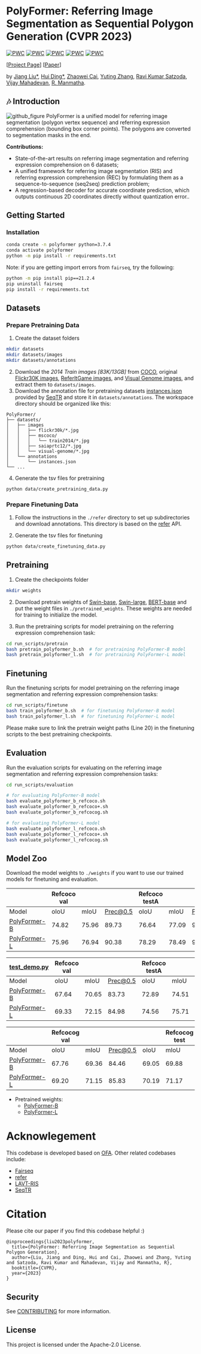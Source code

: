 # PolyFormer: Referring Image Segmentation as Sequential Polygon Generation (CVPR 2023)
[![PWC](https://img.shields.io/endpoint.svg?url=https://paperswithcode.com/badge/polyformer-referring-image-segmentation-as/referring-expression-segmentation-on-refcocog)](https://paperswithcode.com/sota/referring-expression-segmentation-on-refcocog?p=polyformer-referring-image-segmentation-as)
[![PWC](https://img.shields.io/endpoint.svg?url=https://paperswithcode.com/badge/polyformer-referring-image-segmentation-as/referring-expression-segmentation-on-refcoco)](https://paperswithcode.com/sota/referring-expression-segmentation-on-refcoco?p=polyformer-referring-image-segmentation-as)
[![PWC](https://img.shields.io/endpoint.svg?url=https://paperswithcode.com/badge/polyformer-referring-image-segmentation-as/referring-expression-segmentation-on-refcoco-1)](https://paperswithcode.com/sota/referring-expression-segmentation-on-refcoco-1?p=polyformer-referring-image-segmentation-as)
[![PWC](https://img.shields.io/endpoint.svg?url=https://paperswithcode.com/badge/polyformer-referring-image-segmentation-as/referring-expression-comprehension-on-refcoco)](https://paperswithcode.com/sota/referring-expression-comprehension-on-refcoco?p=polyformer-referring-image-segmentation-as)
[![PWC](https://img.shields.io/endpoint.svg?url=https://paperswithcode.com/badge/polyformer-referring-image-segmentation-as/referring-expression-comprehension-on-refcoco-1)](https://paperswithcode.com/sota/referring-expression-comprehension-on-refcoco-1?p=polyformer-referring-image-segmentation-as)


\[[Project Page](https://polyformer.github.io/)\]   \[[Paper](https://arxiv.org/abs/2302.07387)\]   

by [Jiang Liu*](https://joellliu.github.io/), [Hui Ding*](http://www.huiding.org/), [Zhaowei Cai](https://zhaoweicai.github.io/),  [Yuting Zhang](https://scholar.google.com/citations?user=9UfZJskAAAAJ&hl=en), [Ravi Kumar Satzoda](https://scholar.google.com.sg/citations?user=4ngycwIAAAAJ&hl=en), [Vijay Mahadevan](https://scholar.google.com/citations?user=n9fRgvkAAAAJ&hl=en), [R. Manmatha](https://ciir.cs.umass.edu/~manmatha/).


## :notes: Introduction
![github_figure](pipeline.gif)
PolyFormer is a unified model for referring image segmentation (polygon vertex sequence) and referring expression comprehension (bounding box corner points). The polygons are converted to segmentation masks in the end.

**Contributions:**

* State-of-the-art results on referring image segmentation and referring expression comprehension on 6 datasets; 
* A unified framework for referring image segmentation (RIS) and referring expression comprehension (REC) by formulating them as a sequence-to-sequence (seq2seq) prediction problem; 
* A regression-based decoder for accurate coordinate prediction, which outputs continuous 2D coordinates directly without quantization error..



## Getting Started
### Installation
```bash
conda create -n polyformer python=3.7.4
conda activate polyformer
python -m pip install -r requirements.txt
```
Note: if you are getting import errors from `fairseq`, try the following:
```bash
python -m pip install pip==21.2.4
pip uninstall fairseq
pip install -r requirements.txt
```

## Datasets 
### Prepare Pretraining Data
1. Create the dataset folders
```bash
mkdir datasets
mkdir datasets/images
mkdir datasets/annotations
```
2. Download the *2014 Train images [83K/13GB]* from [COCO](https://cocodataset.org/#download), 
original [Flickr30K images](http://shannon.cs.illinois.edu/DenotationGraph/),
[ReferItGame images](https://drive.google.com/file/d/1R6Tm7tQTHCil6A_eOhjudK3rgaBxkD2t/view?usp=sharing), 
and [Visual Genome images](http://visualgenome.org/api/v0/api_home.html), and extract them to `datasets/images`. 
3. Download the annotation file for pretraining datasets [instances.json](https://drive.google.com/drive/folders/1O4hzL8_s3aUsnj_JZnM3CwANd7TejcJO) 
provided by [SeqTR](https://github.com/sean-zhuh/SeqTR) and store it in `datasets/annotations`. 
The workspace directory should be organized like this:
```
PolyFormer/
├── datasets/
│   ├── images
│   │   ├── flickr30k/*.jpg
│   │   ├── mscoco/
│   │   │   └── train2014/*.jpg
│   │   ├── saiaprtc12/*.jpg
│   │   └── visual-genome/*.jpg
│   └── annotations
│       └── instances.json
└── ...
```
4. Generate the tsv files for pretraining
```bash
python data/create_pretraining_data.py
```
### Prepare Finetuning Data
1. Follow the instructions in the `./refer` directory to set up subdirectories
and download annotations.
This directory is based on the [refer](https://github.com/lichengunc/refer) API.

2. Generate the tsv files for finetuning
```bash
python data/create_finetuning_data.py
```




## Pretraining
1. Create the checkpoints folder
```bash
mkdir weights
```
2. Download pretrain weights of [Swin-base](https://github.com/SwinTransformer/storage/releases/download/v1.0.0/swin_base_patch4_window12_384_22k.pth),
[Swin-large](https://github.com/SwinTransformer/storage/releases/download/v1.0.0/swin_large_patch4_window12_384_22k.pth),
[BERT-base](https://cdn.huggingface.co/bert-base-uncased-pytorch_model.bin)
and put the weight files in `./pretrained_weights`.
These weights are needed for training to initialize the model.


3. Run the pretraining scripts for model pretraining on the referring expression comprehension task:
```bash
cd run_scripts/pretrain
bash pretrain_polyformer_b.sh  # for pretraining PolyFormer-B model
bash pretrain_polyformer_l.sh  # for pretraining PolyFormer-L model
```

## Finetuning
Run the finetuning scripts for model pretraining on the referring image segmentation and referring expression comprehension tasks:
```bash
cd run_scripts/finetune
bash train_polyformer_b.sh  # for finetuning PolyFormer-B model
bash train_polyformer_l.sh  # for finetuning PolyFormer-L model
```
Please make sure to link the pretrain weight paths (Line 20) in the finetuning scripts to the best pretraining checkpoints. 

## Evaluation
Run the evaluation scripts for evaluating on the referring image segmentation and referring expression comprehension tasks:
```bash
cd run_scripts/evaluation

# for evaluating PolyFormer-B model
bash evaluate_polyformer_b_refcoco.sh 
bash evaluate_polyformer_b_refcoco+.sh 
bash evaluate_polyformer_b_refcocog.sh 

# for evaluating PolyFormer-L model
bash evaluate_polyformer_l_refcoco.sh 
bash evaluate_polyformer_l_refcoco+.sh 
bash evaluate_polyformer_l_refcocog.sh 
```

## Model Zoo
Download the model weights to `./weights` if you want to use our trained models for finetuning and evaluation.

|                                                                                                       | Refcoco val|           | | Refcoco testA|       |       | Refcoco testB| ||
|-------------------------------------------------------------------------------------------------------|------|------|---------|------|-------|------|-----|------|------|
| Model                                                                                                 | oIoU | mIoU | Prec@0.5 | oIoU | mIoU  |Prec@0.5 | oIoU | mIoU  |Prec@0.5  | 
| [PolyFormer-B](https://drive.google.com/file/d/1K0y-WBO6cL7gBzNnJaHAeNu3pgq4DbJ9/view?usp=share_link) | 74.82| 75.96 | 89.73   |76.64| 77.09 | 91.73| 71.06| 73.22 | 86.03 | 
| [PolyFormer-L](https://drive.google.com/file/d/15P6m5RI6HAQE2QXQXMAjw_oBsaPii7b3/view?usp=share_link) | 75.96| 76.94 | 90.38   |78.29| 78.49 | 92.89| 73.25| 74.83 |  87.16| 


|                                  [test_demo.py](..%2F..%2FDownloads%2Ftest_demo.py)                                                                     | Refcoco val|           | | Refcoco testA|       |       | Refcoco testB| ||
|--------------------------------------------------------------------------------------------------------|------|------|------|------|------|------|------|------|------|
| Model                                                                                                  | oIoU | mIoU |Prec@0.5| oIoU | mIoU  |Prec@0.5 | oIoU | mIoU  |Prec@0.5  | 
| [PolyFormer-B ](https://drive.google.com/file/d/12_ylFhsbqGySxDqgeEByn8nKoJtT2n2w/view?usp=share_link) |  67.64| 70.65 | 83.73 | 72.89| 74.51 | 88.60 | 59.33| 64.64 | 76.38 | 67.76| 69.36  | 
| [PolyFormer-L](https://drive.google.com/file/d/1lUCv7dUPctEz4vEpPr7aI8A8ZmfYCB8y/view?usp=share_link)  |  69.33| 72.15 | 84.98 | 74.56| 75.71 | 89.77 | 61.87| 66.73 | 77.97 | 69.20| 71.15 | 


|                                                                                                       |  Refcocog val| || | Refcocog test| | 
|-------------------------------------------------------------------------------------------------------|------|------|------|------|------|------|
| Model                                                                                                 |  oIoU | mIoU   |Prec@0.5 | oIoU | mIoU   |Prec@0.5 |
| [PolyFormer-B](https://drive.google.com/file/d/1am7SKADCJgdOoXcd6z5JNEB3dHlabraA/view?usp=share_link) |  67.76| 69.36  | 84.46| 69.05| 69.88 | 84.96 | 
| [PolyFormer-L](https://drive.google.com/file/d/1upjK4YmtQT9b6qcA3yj3DXKnOuI52Pxv/view?usp=share_link) |  69.20| 71.15 | 85.83 | 70.19| 71.17  | 85.91| 

* Pretrained weights:
  * [PolyFormer-B](https://drive.google.com/file/d/1sAzfChYDdHdaeatB2K14lrJjG4uiXAol/view?usp=share_link)
  * [PolyFormer-L](https://drive.google.com/file/d/1knRxgM1lmEkuZZ-cOm_fmwKP1H0bJGU9/view?usp=share_link)

# Acknowlegement
This codebase is developed based on [OFA](https://github.com/OFA-Sys/OFA). 
Other related codebases include:
* [Fairseq](https://github.com/pytorch/fairseq)
* [refer](https://github.com/lichengunc/refer)
* [LAVT-RIS](https://github.com/yz93/LAVT-RIS/)
* [SeqTR](https://github.com/sean-zhuh/SeqTR)



# Citation
Please cite our paper if you find this codebase helpful :)

```
@inproceedings{liu2023polyformer,
  title={PolyFormer: Referring Image Segmentation as Sequential Polygon Generation},
  author={Liu, Jiang and Ding, Hui and Cai, Zhaowei and Zhang, Yuting and Satzoda, Ravi Kumar and Mahadevan, Vijay and Manmatha, R},
  booktitle={CVPR},
  year={2023}
}
```

## Security

See [CONTRIBUTING](CONTRIBUTING.md#security-issue-notifications) for more information.

## License

This project is licensed under the Apache-2.0 License.

